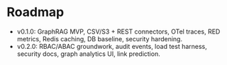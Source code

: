 # Roadmap

- v0.1.0: GraphRAG MVP, CSV/S3 + REST connectors, OTel traces, RED metrics, Redis caching, DB baseline, security hardening.
- v0.2.0: RBAC/ABAC groundwork, audit events, load test harness, security docs, graph analytics UI, link prediction.
